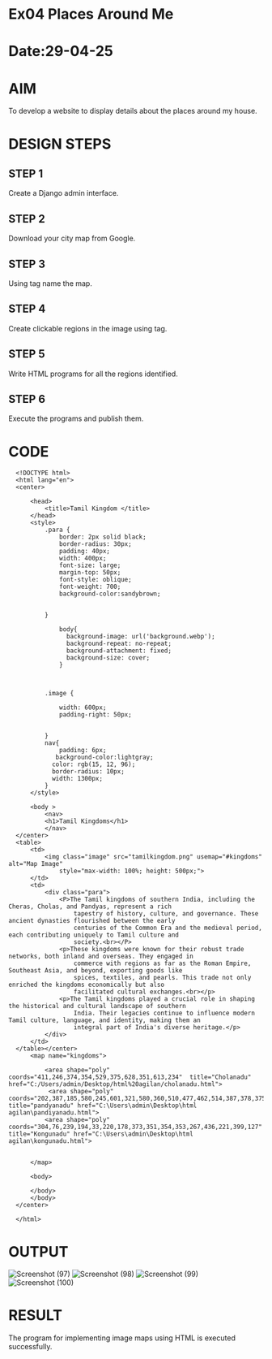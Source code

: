 # Ex04 Places Around Me
# Date:29-04-25
# AIM
To develop a website to display details about the places around my house.

# DESIGN STEPS
## STEP 1
Create a Django admin interface.

## STEP 2
Download your city map from Google.

## STEP 3
Using <map> tag name the map.

## STEP 4
Create clickable regions in the image using <area> tag.

## STEP 5
Write HTML programs for all the regions identified.

## STEP 6
Execute the programs and publish them.

# CODE
~~~
  <!DOCTYPE html>
  <html lang="en">
  <center>
  
      <head>
          <title>Tamil Kingdom </title>
      </head>
      <style>
          .para {
              border: 2px solid black;
              border-radius: 30px;
              padding: 40px;
              width: 400px;
              font-size: large;
              margin-top: 50px;
              font-style: oblique;
              font-weight: 700;
              background-color:sandybrown;
             
  
          }
          
              body{
                background-image: url('background.webp');
                background-repeat: no-repeat;
                background-attachment: fixed;
                background-size: cover;
              }
            
            
  
          .image {
              
              width: 600px;
              padding-right: 50px;
          
              
          }
          nav{
              padding: 6px;
             background-color:lightgray;
            color: rgb(15, 12, 96);
            border-radius: 10px;
            width: 1300px;
          }
      </style>
  
      <body >
          <nav>
          <h1>Tamil Kingdoms</h1>
          </nav>
  </center>
  <table>
      <td>
          <img class="image" src="tamilkingdom.png" usemap="#kingdoms" alt="Map Image"
              style="max-width: 100%; height: 500px;">
      </td>
      <td>
          <div class="para">
              <P>The Tamil kingdoms of southern India, including the Cheras, Cholas, and Pandyas, represent a rich
                  tapestry of history, culture, and governance. These ancient dynasties flourished between the early
                  centuries of the Common Era and the medieval period, each contributing uniquely to Tamil culture and
                  society.<br></P>
              <p>These kingdoms were known for their robust trade networks, both inland and overseas. They engaged in
                  commerce with regions as far as the Roman Empire, Southeast Asia, and beyond, exporting goods like
                  spices, textiles, and pearls. This trade not only enriched the kingdoms economically but also
                  facilitated cultural exchanges.<br></p>
              <p>The Tamil kingdoms played a crucial role in shaping the historical and cultural landscape of southern
                  India. Their legacies continue to influence modern Tamil culture, language, and identity, making them an
                  integral part of India's diverse heritage.</p>
          </div>
      </td>
  </table></center>
      <map name="kingdoms">
  
          <area shape="poly" coords="411,246,374,354,529,375,628,351,613,234"  title="Cholanadu" href="C:/Users/admin/Desktop/html%20agilan/cholanadu.html">
           <area shape="poly" coords="202,387,185,580,245,601,321,580,360,510,477,462,514,387,378,375,377,379,378,375" title="pandyanadu" href="C:\Users\admin\Desktop\html agilan\pandiyanadu.html">
          <area shape="poly" coords="304,76,239,194,33,220,178,373,351,354,353,267,436,221,399,127" title="Kongunadu" href="C:\Users\admin\Desktop\html agilan\kongunadu.html">
              
              
      </map>
  
      <body>
  
      </body>
      </body>
  </center>
  
  </html>
~~~
# OUTPUT
![Screenshot (97)](https://github.com/user-attachments/assets/4c93741f-f127-4544-a460-ae7ac99b1bef)
![Screenshot (98)](https://github.com/user-attachments/assets/c1d5a4cf-f09c-44b5-a593-7d1efed9a03b)
![Screenshot (99)](https://github.com/user-attachments/assets/ec06b71a-5729-4a4c-8d0e-ec1d03728120)
![Screenshot (100)](https://github.com/user-attachments/assets/59b6dc97-5424-455d-94d5-0c1efe878665)


# RESULT
The program for implementing image maps using HTML is executed successfully.
